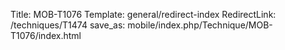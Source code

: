 Title: MOB-T1076
Template: general/redirect-index
RedirectLink: /techniques/T1474
save_as: mobile/index.php/Technique/MOB-T1076/index.html